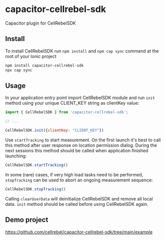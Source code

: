 # capacitor-cellrebel-sdk

Capacitor plugin for CellRebelSDK

## Install

To install CellRebelSDK run `npm install` and `npm cap sync` command at the root of your Ionic project

```bash
npm install capacitor-cellrebel-sdk
npx cap sync
```

## Usage

In your application entry point import CellRebelSDK module and run `init` method using your unique CLIENT_KEY string as clientKey value:
```js
import { CellRebelSDK } from 'capacitor-cellrebel-sdk';

// ...

CellRebelSDK.init({clientKey: "CLIENT_KEY"})
```

Use `startTracking` to start measurement. On the first launch it's best to call this method after user response on location permission dialog. During the next sessions this method should be called when application finished launching:
```js
CellRebelSDK.startTracking()
```

In some (rare) cases, if very high load tasks need to be performed, `stopTracking` can be used to abort an ongoing measurement sequence:
```js
CellRebelSDK.stopTracking()
```

Calling `clearUserData` will deinitialize CellRebelSDK and remove all local data. `init` method should be called before using CellRebelSDK again. 

## Demo project
https://github.com/cellrebel/capacitor-cellrebel-sdk/tree/main/example